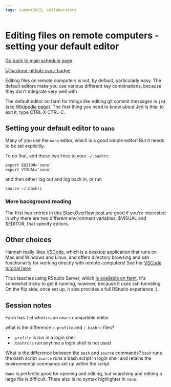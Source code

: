 ```yaml
---
tags: summer2023, collaboratory
---
```

# Editing files on remote computers - setting your default editor

[Go back to main schedule page](https://hackmd.io/KhkZGZhyRt6pu4lbEHi6ow?view)

[![hackmd-github-sync-badge](https://hackmd.io/wwMJiUc5REKRS54okRaoJw/badge)](https://hackmd.io/wwMJiUc5REKRS54okRaoJw)

Editing files on remote computers is not, by default, particularly easy. The default editors make you use various different key combinations, because they don't integrate very well with 

The default editor on farm for things like editing git commit messages is `jed` (see [Wikipedia page](https://en.wikipedia.org/wiki/JED_(text_editor))). The first thing you need to know about Jed is this: to exit it, type CTRL-X CTRL-C.

## Setting your default editor to `nano`

Many of you use the `nano` editor, which is a good simple editor! But it needs to be set explicitly.

To do that, add these two lines to your `~/.bashrc`:
```
export EDITOR='nano'
export VISUAL='nano'
```
and then either log out and log back in, or run
```
source ~/.bashrc
```

### More background reading

The first two entries in [this StackOverflow post](https://unix.stackexchange.com/questions/4859/visual-vs-editor-what-s-the-difference) are good if you're interested in why there are two different environment variables, $VISUAL and $EDITOR, that specify editors.

## Other choices

Hannah really likes [VSCode](https://code.visualstudio.com/), which is a desktop application that runs on Mac and Windows and Linux, and offers directory browsing and ssh functionality for working directly with remote computers! See her [VSCode tutorial here](https://hackmd.io/r0L9HY0TSFmHqFLE9r6Awg)

Titus teaches using RStudio Server, which [is available on farm](https://hackmd.io/ocS5H5CnTAm_EWugvYF_Mw?view). It's somewhat tricky to get it running, however, because it uses ssh tunneling. On the flip side, once set up, it also provides a full RStudio experience ;).

## Session notes

Farm has `Jed` which is an `emacs` compatible editor

what is the difference `/.profile` and `/.bashrc` files?
- `.profile` is run in a login shell 
- `.bashrc` is run anytime a login shell is not used

What is the difference between the `bash` and `source` commands?
`bash` runs the bash script
`source` runs a bash script in login shell and retains the environmental commands set up within the script

`Nano` is perfectly good for opening and editing, but searching and editing a large file is difficult. There also is no syntax highlighter in `nano`.